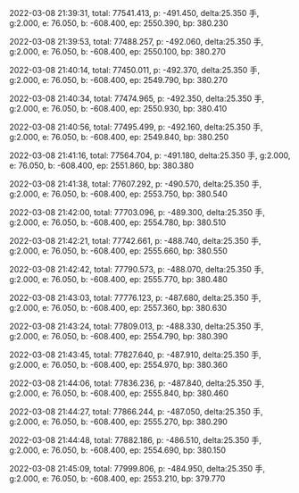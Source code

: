 2022-03-08 21:39:31, total: 77541.413, p: -491.450, delta:25.350 手, g:2.000, e: 76.050, b: -608.400, ep: 2550.390, bp: 380.230

2022-03-08 21:39:53, total: 77488.257, p: -492.060, delta:25.350 手, g:2.000, e: 76.050, b: -608.400, ep: 2550.100, bp: 380.270

2022-03-08 21:40:14, total: 77450.011, p: -492.370, delta:25.350 手, g:2.000, e: 76.050, b: -608.400, ep: 2549.790, bp: 380.270

2022-03-08 21:40:34, total: 77474.965, p: -492.350, delta:25.350 手, g:2.000, e: 76.050, b: -608.400, ep: 2550.930, bp: 380.410

2022-03-08 21:40:56, total: 77495.499, p: -492.160, delta:25.350 手, g:2.000, e: 76.050, b: -608.400, ep: 2549.840, bp: 380.250

2022-03-08 21:41:16, total: 77564.704, p: -491.180, delta:25.350 手, g:2.000, e: 76.050, b: -608.400, ep: 2551.860, bp: 380.380

2022-03-08 21:41:38, total: 77607.292, p: -490.570, delta:25.350 手, g:2.000, e: 76.050, b: -608.400, ep: 2553.750, bp: 380.540

2022-03-08 21:42:00, total: 77703.096, p: -489.300, delta:25.350 手, g:2.000, e: 76.050, b: -608.400, ep: 2554.780, bp: 380.510

2022-03-08 21:42:21, total: 77742.661, p: -488.740, delta:25.350 手, g:2.000, e: 76.050, b: -608.400, ep: 2555.660, bp: 380.550

2022-03-08 21:42:42, total: 77790.573, p: -488.070, delta:25.350 手, g:2.000, e: 76.050, b: -608.400, ep: 2555.770, bp: 380.480

2022-03-08 21:43:03, total: 77776.123, p: -487.680, delta:25.350 手, g:2.000, e: 76.050, b: -608.400, ep: 2557.360, bp: 380.630

2022-03-08 21:43:24, total: 77809.013, p: -488.330, delta:25.350 手, g:2.000, e: 76.050, b: -608.400, ep: 2554.790, bp: 380.390

2022-03-08 21:43:45, total: 77827.640, p: -487.910, delta:25.350 手, g:2.000, e: 76.050, b: -608.400, ep: 2554.970, bp: 380.360

2022-03-08 21:44:06, total: 77836.236, p: -487.840, delta:25.350 手, g:2.000, e: 76.050, b: -608.400, ep: 2555.840, bp: 380.460

2022-03-08 21:44:27, total: 77866.244, p: -487.050, delta:25.350 手, g:2.000, e: 76.050, b: -608.400, ep: 2555.270, bp: 380.290

2022-03-08 21:44:48, total: 77882.186, p: -486.510, delta:25.350 手, g:2.000, e: 76.050, b: -608.400, ep: 2554.690, bp: 380.150

2022-03-08 21:45:09, total: 77999.806, p: -484.950, delta:25.350 手, g:2.000, e: 76.050, b: -608.400, ep: 2553.210, bp: 379.770